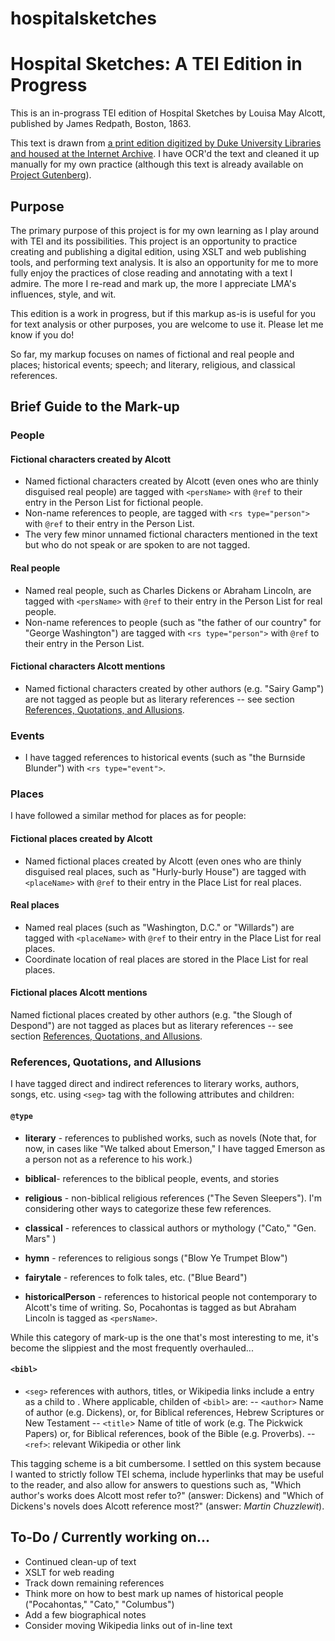 # hospitalsketches

# Hospital Sketches: A TEI Edition in Progress

This is an in-prograss TEI edition of Hospital Sketches by Louisa May Alcott, published by James Redpath, Boston, 1863.

This text is drawn from [a print edition digitized by Duke University Libraries and housed at the Internet Archive](https://archive.org/details/hospitalsketches01alco). I have OCR'd the text and cleaned it up manually for my own practice (although this text is already available on [Project Gutenberg](https://www.gutenberg.org/ebooks/3837)).  


## Purpose
The primary purpose of this project is for my own learning as I play around with TEI and its possibilities. This project is an opportunity to practice creating and publishing a digital edition, using XSLT and web publishing tools, and performing text analysis. It is also an opportunity for me to more fully enjoy the practices of close reading and annotating with a text I admire. The more I re-read and mark up, the more I appreciate LMA's influences, style, and wit.


This edition is a work in progress, but if this markup as-is is useful for you for text analysis or other purposes, you are welcome to use it. Please let me know if you do!


So far, my markup focuses on names of fictional and real people and places; historical events; speech; and literary, religious, and classical references.  

## Brief Guide to the Mark-up

### People
#### Fictional characters created by Alcott
- Named fictional characters created by Alcott (even ones who are thinly disguised real people) are tagged with `<persName>` with `@ref` to their entry in the Person List for fictional people.
-  Non-name references to people, are tagged with `<rs type="person">` with `@ref` to their entry in the Person List.
- The very few minor unnamed fictional characters mentioned in the text but who do not speak or are spoken to are not tagged.

#### Real people
- Named real people, such as Charles Dickens or Abraham Lincoln, are tagged with `<persName>` with `@ref` to their entry in the Person List for real people.
- Non-name references to people (such as "the father of our country" for "George Washington") are tagged with `<rs type="person">` with `@ref` to their entry in the Person List.

#### Fictional characters Alcott mentions
- Named fictional characters created by other authors (e.g. "Sairy Gamp") are not tagged as people but as literary references -- see section [References, Quotations, and Allusions](#references-quotations-and-allusions).

### Events
- I have tagged references to historical events (such as "the Burnside Blunder") with `<rs type="event">`.

### Places
I have followed a similar method for places as for people:
#### Fictional places created by Alcott
- Named fictional places created by Alcott (even ones who are thinly disguised real places, such as "Hurly-burly House") are tagged with `<placeName>` with `@ref` to their entry in the Place List for real places.

#### Real places
- Named real places (such as "Washington, D.C." or "Willards") are tagged with `<placeName>` with `@ref` to their entry in the Place List for real places.
- Coordinate location of real places are stored in the Place List for real places.

#### Fictional places Alcott mentions
Named fictional places created by other authors (e.g. "the Slough of Despond") are not tagged as places but as literary references -- see section [References, Quotations, and Allusions](#references-quotations-and-allusions).

### References, Quotations, and Allusions
I have tagged direct and indirect references to literary works, authors, songs, etc. using `<seg>` tag with the following attributes and children:
#### `@type`
- **literary** - references to published works, such as novels (Note that, for now, in cases like "We talked about Emerson," I have tagged Emerson as a person not as a reference to his work.)
- **biblical**- references to the biblical people, events, and stories
- **religious** - non-biblical religious references ("The Seven Sleepers"). I'm considering other ways to categorize these few references.
- **classical** - references to classical authors or mythology ("Cato," "Gen. Mars" )
- **hymn** - references to religious songs ("Blow Ye Trumpet Blow")
- **fairytale** - references to folk tales, etc. ("Blue Beard")

- **historicalPerson** - references to historical people not contemporary to Alcott's time of writing. So, Pocahontas is tagged as <seg type="historicalPerson"> but Abraham Lincoln is tagged as `<persName>`.

While this category of mark-up is the one that's most interesting to me, it's become the slippiest and the most frequently overhauled...



#### `<bibl>`
- `<seg>` references with authors, titles, or Wikipedia links include a <bibl> entry as a child to <seg>. Where applicable, childen of `<bibl>` are:
-- `<author>` Name of author (e.g. Dickens), or, for Biblical references, Hebrew Scriptures or New Testament
-- `<title`> Name of title of work (e.g. The Pickwick Papers) or, for Biblical references, book of the Bible (e.g. Proverbs).
-- `<ref>`: relevant Wikipedia or other link



This tagging scheme is a bit cumbersome. I settled on this system because I wanted to strictly follow TEI schema, include hyperlinks that may be useful to the reader, and also allow for answers to questions such as, "Which author's works does Alcott most refer to?" (answer: Dickens) and "Which of Dickens's novels does Alcott reference most?" (answer: *Martin Chuzzlewit*).  


## To-Do / Currently working on...
- Continued clean-up of text
- XSLT for web reading
- Track down remaining references
- Think more on how to best mark up names of historical people ("Pocahontas," "Cato," "Columbus")
- Add a few biographical notes
- Consider moving Wikipedia links out of in-line text

